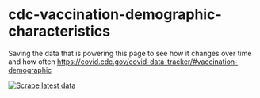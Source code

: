 # cdc-vaccination-demographic-characteristics

Saving the data that is powering this page to see how it changes over time and how often
https://covid.cdc.gov/covid-data-tracker/#vaccination-demographic


[![Scrape latest data](https://github.com/codecreative/cdc-vaccination-demographic-characteristics/actions/workflows/scrape.yml/badge.svg)](https://github.com/codecreative/cdc-vaccination-demographic-characteristics/actions/workflows/scrape.yml)

